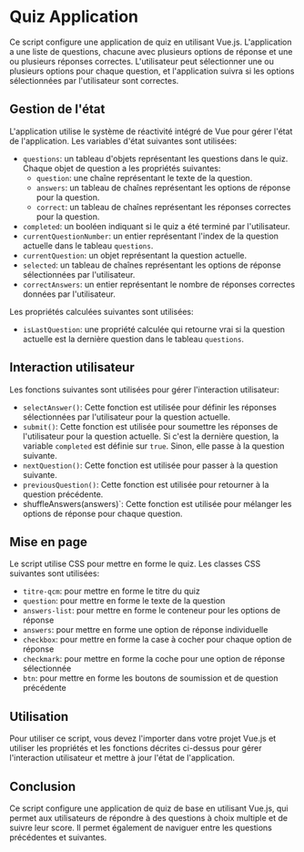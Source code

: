 # Quiz Application

Ce script configure une application de quiz en utilisant Vue.js. L'application a une liste de questions, chacune avec plusieurs options de réponse et une ou plusieurs réponses correctes. L'utilisateur peut sélectionner une ou plusieurs options pour chaque question, et l'application suivra si les options sélectionnées par l'utilisateur sont correctes.

## Gestion de l'état

L'application utilise le système de réactivité intégré de Vue pour gérer l'état de l'application. Les variables d'état suivantes sont utilisées:

- `questions`: un tableau d'objets représentant les questions dans le quiz. Chaque objet de question a les propriétés suivantes:
  - `question`: une chaîne représentant le texte de la question.
  - `answers`: un tableau de chaînes représentant les options de réponse pour la question.
  - `correct`: un tableau de chaînes représentant les réponses correctes pour la question.
- `completed`: un booléen indiquant si le quiz a été terminé par l'utilisateur.
- `currentQuestionNumber`: un entier représentant l'index de la question actuelle dans le tableau `questions`.
- `currentQuestion`: un objet représentant la question actuelle.
- `selected`: un tableau de chaînes représentant les options de réponse sélectionnées par l'utilisateur.
- `correctAnswers`: un entier représentant le nombre de réponses correctes données par l'utilisateur.

Les propriétés calculées suivantes sont utilisées:
- `isLastQuestion`: une propriété calculée qui retourne vrai si la question actuelle est la dernière question dans le tableau `questions`.

## Interaction utilisateur

Les fonctions suivantes sont utilisées pour gérer l'interaction utilisateur:
- `selectAnswer()`: Cette fonction est utilisée pour définir les réponses sélectionnées par l'utilisateur pour la question actuelle.
- `submit()`: Cette fonction est utilisée pour soumettre les réponses de l'utilisateur pour la question actuelle. Si c'est la dernière question, la variable `completed` est définie sur `true`. Sinon, elle passe à la question suivante.
- `nextQuestion()`: Cette fonction est utilisée pour passer à la question suivante.
- `previousQuestion()`: Cette fonction est utilisée pour retourner à la question précédente.
- shuffleAnswers(answers)`: Cette fonction est utilisée pour mélanger les options de réponse pour chaque question.

## Mise en page

Le script utilise CSS pour mettre en forme le quiz. Les classes CSS suivantes sont utilisées:
- `titre-qcm`: pour mettre en forme le titre du quiz
- `question`: pour mettre en forme le texte de la question
- `answers-list`: pour mettre en forme le conteneur pour les options de réponse
- `answers`: pour mettre en forme une option de réponse individuelle
- `checkbox`: pour mettre en forme la case à cocher pour chaque option de réponse
- `checkmark`: pour mettre en forme la coche pour une option de réponse sélectionnée
- `btn`: pour mettre en forme les boutons de soumission et de question précédente

## Utilisation

Pour utiliser ce script, vous devez l'importer dans votre projet Vue.js et utiliser les propriétés et les fonctions décrites ci-dessus pour gérer l'interaction utilisateur et mettre à jour l'état de l'application.

## Conclusion

Ce script configure une application de quiz de base en utilisant Vue.js, qui permet aux utilisateurs de répondre à des questions à choix multiple et de suivre leur score. Il permet également de naviguer entre les questions précédentes et suivantes.

